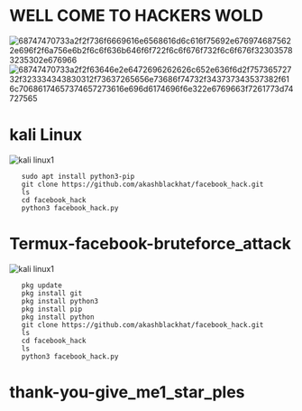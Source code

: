 # WELL COME TO HACKERS WOLD 
![68747470733a2f2f736f6669616e6568616d6c616f75692e6769746875622e696f2f6a756e6b2f6c6f636b646f6f722f6c6f676f732f6c6f676f323035783235302e676966](https://user-images.githubusercontent.com/88341460/190713149-f90b4488-0c1f-4f4d-ad69-7cd5e902d04f.gif) ![68747470733a2f2f63646e2e6472696262626c652e636f6d2f75736572732f323334343830312f73637265656e73686f74732f343737343537382f616c70686174657374657273616e696d6174696f6e322e6769663f7261773d74727565](https://user-images.githubusercontent.com/88341460/190713574-896503c7-c454-41f4-8f6c-f66f4c9861bb.gif)

# kali Linux
![kali linux1](https://user-images.githubusercontent.com/88341460/190715153-4607aba3-c076-44c6-943c-6cfcfec6f210.jpg)

       sudo apt install python3-pip
       git clone https://github.com/akashblackhat/facebook_hack.git
       ls
       cd facebook_hack
       python3 facebook_hack.py
# Termux-facebook-bruteforce_attack
![kali linux1](https://user-images.githubusercontent.com/88341460/190720710-b063a65e-3e59-4070-9919-9e9c41015f72.jpg)

       pkg update
       pkg install git
       pkg install python3
       pkg install pip
       pkg install python
       git clone https://github.com/akashblackhat/facebook_hack.git
       ls
       cd facebook_hack
       ls
       python3 facebook_hack.py

    
# thank-you-give_me1_star_ples

